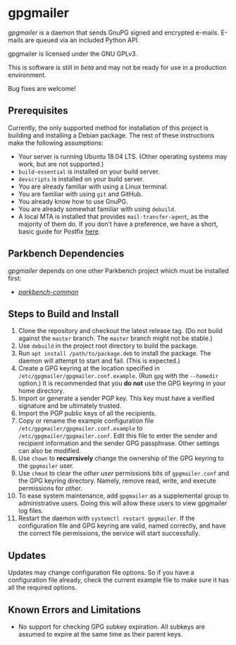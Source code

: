 # gpgmailer

_gpgmailer_ is a daemon that sends GnuPG signed and encrypted e-mails. E-mails are queued via
an included Python API.

gpgmailer is licensed under the GNU GPLv3.

This is software is still in _beta_ and may not be ready for use in a production environment.

Bug fixes are welcome!

## Prerequisites

Currently, the only supported method for installation of this project is building and
installing a Debian package. The rest of these instructions make the following assumptions:

*   Your server is running Ubuntu 18.04 LTS. (Other operating systems may work, but are not
    supported.)
*   `build-essential` is installed on your build server.
*   `devscripts` is installed on your build server.
*   You are already familiar with using a Linux terminal.
*   You are familiar with using `git` and GitHub.
*   You already know how to use GnuPG.
*   You are already somewhat familiar with using `debuild`.
*   A local MTA is installed that provides `mail-transfer-agent`, as the majority of them do.
    If you don't have a preference, we have a short, basic guide for Postfix
    [here](./postfix.md).

## Parkbench Dependencies

_gpgmailer_ depends on one other Parkbench project which must be installed first:
* [_parkbench-common_](https://github.com/park-bench/confighelper)

## Steps to Build and Install

1.  Clone the repository and checkout the latest release tag. (Do not build against the
    `master` branch. The `master` branch might not be stable.)
2.  Use `debuild` in the project root directory to build the package.
3.  Run `apt install /path/to/package.deb` to install the package. The daemon will attempt to
    start and fail. (This is expected.)
4.  Create a GPG keyring at the location specified in
    `/etc/gpgmailer/gpgmailer.conf.example`. (Run `gpg` with the `--homedir` option.) It is
    recommended that you __do not__ use the GPG keyring in your home directory.
5.  Import or generate a sender PGP key. This key must have a verified signature and be
    ultimately trusted.
6.  Import the PGP public keys of all the recipients.
7.  Copy or rename the example configuration file `/etc/gpgmailer/gpgmailer.conf.example` to
    `/etc/gpgmailer/gpgmailer.conf`. Edit this file to enter the sender and recipient
    information and the sender GPG passphrase. Other settings can also be modified.
8.  Use `chown` to __recurrsively__ change the ownership of the GPG keyring to the
    `gpgmailer` user.
9.  Use `chmod` to clear the _other user_ permissions bits of `gpgmailer.conf` and the GPG
    keyring directory. Namely, remove read, write, and execute permissions for _other_.
10. To ease system maintenance, add `gpgmailer` as a supplemental group to administrative
    users. Doing this will allow these users to view gpgmailer log files.
11. Restart the daemon with `systemctl restart gpgmailer`. If the configuration file and GPG
    keyring are valid, named correctly, and have the correct file permissions, the service
    will start successfully.

## Updates

Updates may change configuration file options. So if you have a configuration file already,
check the current example file to make sure it has all the required options.

## Known Errors and Limitations

*   No support for checking GPG subkey expiration. All subkeys are assumed to expire at the
    same time as their parent keys.
